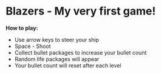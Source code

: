 ﻿# Blazers - My very first game!
**How to play:** 
- Use arrow keys to steer your ship
- Space - Shoot
- Collect bullet packages to increase your bullet count
- Random life packages will appear
- Your bullet count will reset after each level
